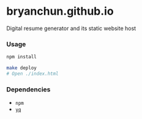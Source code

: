 # bryanchun.github.io

Digital resume generator and its static website host

### Usage

```bash
npm install

make deploy
# Open ./index.html
```

### Dependencies

- `npm`
- [`yq`](https://github.com/mikefarah/yq)
